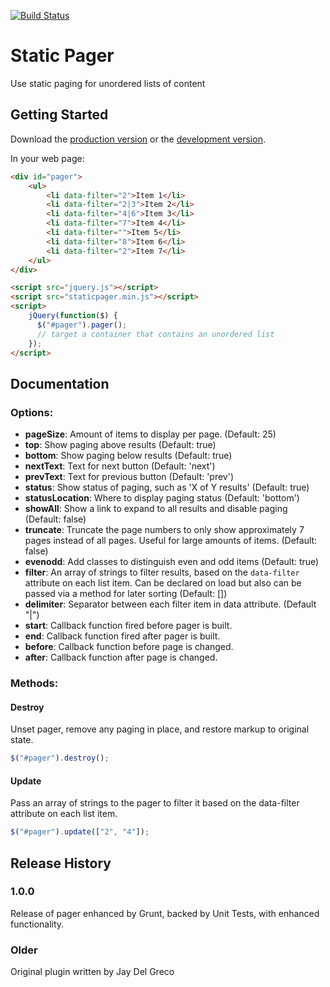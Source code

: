 [![Build Status](https://travis-ci.org/nessthehero/staticpager.svg?branch=master)](https://travis-ci.org/nessthehero/staticpager)

# Static Pager

Use static paging for unordered lists of content

## Getting Started

Download the [production version][min] or the [development version][max].

[min]: https://raw.github.com/nessthehero/jquery-staticpager/master/dist/jquery.staticpager.min.js
[max]: https://raw.github.com/nessthehero/jquery-staticpager/master/dist/jquery.staticpager.js

In your web page:

```html
<div id="pager">
    <ul>
        <li data-filter="2">Item 1</li>
        <li data-filter="2|3">Item 2</li>
        <li data-filter="4|6">Item 3</li>
        <li data-filter="7">Item 4</li>
        <li data-filter="">Item 5</li>
        <li data-filter="8">Item 6</li>
        <li data-filter="2">Item 7</li>
    </ul>
</div>

<script src="jquery.js"></script>
<script src="staticpager.min.js"></script>
<script>
    jQuery(function($) {
      $("#pager").pager();
      // target a container that contains an unordered list
    });
</script>
```

## Documentation

### Options:

- **pageSize**: Amount of items to display per page. (Default: 25)
- **top**: Show paging above results (Default: true)
- **bottom**: Show paging below results (Default: true)
- **nextText**: Text for next button (Default: 'next')
- **prevText**: Text for previous button (Default: 'prev')
- **status**: Show status of paging, such as 'X of Y results' (Default: true)
- **statusLocation**: Where to display paging status (Default: 'bottom')
- **showAll**: Show a link to expand to all results and disable paging (Default: false)
- **truncate**: Truncate the page numbers to only show approximately 7 pages instead of all pages. Useful for large amounts of items. (Default: false)
- **evenodd**: Add classes to distinguish even and odd items (Default: true)
- **filter**: An array of strings to filter results, based on the `data-filter` attribute on each list item. Can be declared on load but also can be passed via a method for later sorting (Default: [])
- **delimiter**: Separator between each filter item in data attribute. (Default "|")
- **start**: Callback function fired before pager is built.
- **end**: Callback function fired after pager is built.
- **before**: Callback function before page is changed.
- **after**: Callback function after page is changed.

### Methods:

#### Destroy

Unset pager, remove any paging in place, and restore markup to original state.

```javascript
$("#pager").destroy();
```

#### Update

Pass an array of strings to the pager to filter it based on the data-filter attribute on each list item.

```javascript
$("#pager").update(["2", "4"]);
```

## Release History

### 1.0.0

Release of pager enhanced by Grunt, backed by Unit Tests, with enhanced functionality.

### Older

Original plugin written by Jay Del Greco
